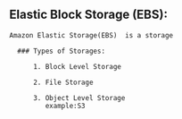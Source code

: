 ## Elastic Block Storage (EBS):
```
Amazon Elastic Storage(EBS)  is a storage 

  ### Types of Storages:

      1. Block Level Storage

      2. File Storage

      3. Object Level Storage 
         example:S3

      
      

